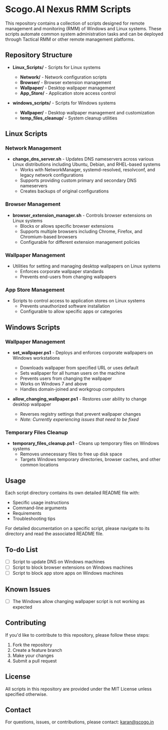 # Scogo.AI Nexus RMM Scripts

This repository contains a collection of scripts designed for remote management and monitoring (RMM) of Windows and Linux systems. These scripts automate common system administration tasks and can be deployed through Tactical RMM or other remote management platforms.

## Repository Structure

- **Linux_Scripts/** - Scripts for Linux systems
  - **Network/** - Network configuration scripts
  - **Browser/** - Browser extension management
  - **Wallpaper/** - Desktop wallpaper management
  - **App_Store/** - Application store access control

- **windows_scripts/** - Scripts for Windows systems
  - **Wallpaper/** - Desktop wallpaper management and customization
  - **temp_files_cleanup/** - System cleanup utilities

## Linux Scripts

### Network Management

- **change_dns_server.sh** - Updates DNS nameservers across various Linux distributions including Ubuntu, Debian, and RHEL-based systems
  - Works with NetworkManager, systemd-resolved, resolvconf, and legacy network configurations
  - Supports providing custom primary and secondary DNS nameservers
  - Creates backups of original configurations

### Browser Management

- **browser_extension_manager.sh** - Controls browser extensions on Linux systems
  - Blocks or allows specific browser extensions
  - Supports multiple browsers including Chrome, Firefox, and Chromium-based browsers
  - Configurable for different extension management policies

### Wallpaper Management

- Utilities for setting and managing desktop wallpapers on Linux systems
  - Enforces corporate wallpaper standards
  - Prevents end-users from changing wallpapers

### App Store Management

- Scripts to control access to application stores on Linux systems
  - Prevents unauthorized software installation
  - Configurable to allow specific apps or categories

## Windows Scripts

### Wallpaper Management

- **set_wallpaper.ps1** - Deploys and enforces corporate wallpapers on Windows workstations
  - Downloads wallpaper from specified URL or uses default
  - Sets wallpaper for all human users on the machine
  - Prevents users from changing the wallpaper
  - Works on Windows 7 and above
  - Handles domain-joined and workgroup computers

- **allow_changing_wallpaper.ps1** - Restores user ability to change desktop wallpaper
  - Reverses registry settings that prevent wallpaper changes
  - _Note: Currently experiencing issues that need to be fixed_

### Temporary Files Cleanup

- **temporary_files_cleanup.ps1** - Cleans up temporary files on Windows systems
  - Removes unnecessary files to free up disk space
  - Targets Windows temporary directories, browser caches, and other common locations

## Usage

Each script directory contains its own detailed README file with:
- Specific usage instructions
- Command-line arguments
- Requirements
- Troubleshooting tips

For detailed documentation on a specific script, please navigate to its directory and read the associated README file.

## To-do List

- [ ] Script to update DNS on Windows machines
- [ ] Script to block browser extensions on Windows machines
- [ ] Script to block app store apps on Windows machines

## Known Issues

- [ ] The Windows allow changing wallpaper script is not working as expected

## Contributing

If you'd like to contribute to this repository, please follow these steps:
1. Fork the repository
2. Create a feature branch
3. Make your changes
4. Submit a pull request

## License

All scripts in this repository are provided under the MIT License unless specified otherwise.

## Contact

For questions, issues, or contributions, please contact: karan@scogo.in
